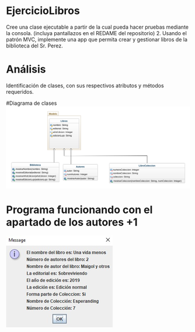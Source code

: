 # EjercicioLibros
Cree una clase ejecutable a partir de la cual pueda hacer pruebas mediante la consola. (incluya pantallazos en el REDAME del repositorio)  2. Usando el patrón MVC, implemente una app que permita crear y gestionar libros de la biblioteca del Sr. Perez.

# Análisis
Identificación de clases, con sus respectivos atributos y métodos requeridos.


#Diagrama de clases
![Diagrama de Clases](class-diagram.png "Diagrama de Clases")


# Programa funcionando con el apartado de los autores +1
![Ejecución Programa](funcionanding.jpg "Programa funcionanding")
